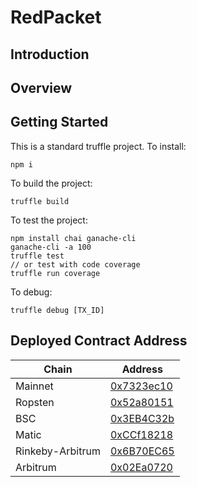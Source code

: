 # RedPacket

## Introduction

## Overview

## Getting Started

This is a standard truffle project.
To install:
```
npm i
```
To build the project:
```
truffle build
```

To test the project:
```
npm install chai ganache-cli
ganache-cli -a 100
truffle test
// or test with code coverage
truffle run coverage
```

To debug:
```
truffle debug [TX_ID]
```

## Deployed Contract Address

| Chain            | Address                      |
| ---------------- | ---------------------------- |
| Mainnet          | [0x7323ec10][link-0x7323ec10] |
| Ropsten          | [0x52a80151][link-0x52a80151] |
| BSC              | [0x3EB4C32b][link-0x3EB4C32b] |
| Matic            | [0xCCf18218][link-0xCCf18218] |
| Rinkeby-Arbitrum | [0x6B70EC65][link-0x6B70EC65] |
| Arbitrum         | [0x02Ea0720][link-0x02Ea0720] |

[link-0x7323ec10]: https://etherscan.io/address/0x7323ec104a689480dEbE8Eb1404FB0f9D425D2ca
[link-0x52a80151]: https://ropsten.etherscan.io/address/0x52a80151dDF3E1AffE6537c5f56191dD2d97c46C
[link-0x3EB4C32b]: https://bscscan.com/address/0x3EB4C32bB45ca9b6160476a2e839190BD60FA623
[link-0xCCf18218]: https://polygonscan.com/address/0xCCf182182376730c2c23Edc815bBdc714e91741c
[link-0x6B70EC65]: https://rinkeby-explorer.arbitrum.io/address/0x6B70EC653c4331bdD0D0DCC7C941eb594e69a91d
[link-0x02Ea0720]: https://explorer.arbitrum.io/address/0x02Ea0720254F7fa4eca7d09A1b9C783F1020EbEF
